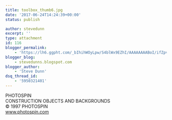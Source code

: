 ```yaml
---
title: toolbox_thumb6.jpg
date: '2017-06-24T14:24:39+00:00'
status: publish

author: stevedunn
excerpt: ''
type: attachment
id: 116
blogger_permalink:
    - 'https://lh6.ggpht.com/_bIhihWOyLpw/S4blWx9EZhI/AAAAAAAABoI/ifZpvW7UXUI/toolbox_thumb6.jpg'
blogger_blog:
    - stevedunns.blogspot.com
blogger_author:
    - 'Steve Dunn'
dsq_thread_id:
    - '5950321401'
---
```

PHOTOSPIN  
CONSTRUCTION OBJECTS AND BACKGROUNDS  
© 1997 PHOTOSPIN  
www.photospin.com